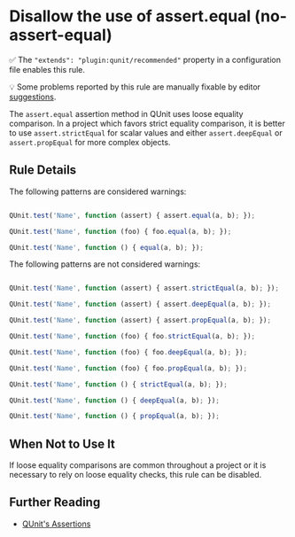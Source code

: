 # Disallow the use of assert.equal (no-assert-equal)

:white_check_mark: The `"extends": "plugin:qunit/recommended"` property in a configuration file enables this rule.

💡 Some problems reported by this rule are manually fixable by editor [suggestions](https://eslint.org/docs/developer-guide/working-with-rules#providing-suggestions).

The `assert.equal` assertion method in QUnit uses loose equality comparison. In a project which favors strict equality comparison, it is better to use `assert.strictEqual` for scalar values and either `assert.deepEqual` or `assert.propEqual` for more complex objects.

## Rule Details

The following patterns are considered warnings:

```js

QUnit.test('Name', function (assert) { assert.equal(a, b); });

QUnit.test('Name', function (foo) { foo.equal(a, b); });

QUnit.test('Name', function () { equal(a, b); });

```

The following patterns are not considered warnings:

```js

QUnit.test('Name', function (assert) { assert.strictEqual(a, b); });

QUnit.test('Name', function (assert) { assert.deepEqual(a, b); });

QUnit.test('Name', function (assert) { assert.propEqual(a, b); });

QUnit.test('Name', function (foo) { foo.strictEqual(a, b); });

QUnit.test('Name', function (foo) { foo.deepEqual(a, b); });

QUnit.test('Name', function (foo) { foo.propEqual(a, b); });

QUnit.test('Name', function () { strictEqual(a, b); });

QUnit.test('Name', function () { deepEqual(a, b); });

QUnit.test('Name', function () { propEqual(a, b); });

```

## When Not to Use It

If loose equality comparisons are common throughout a project or it is necessary to rely on loose equality checks, this rule can be disabled.

## Further Reading

* [QUnit's Assertions](https://api.qunitjs.com/category/assert/)
